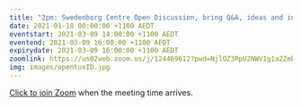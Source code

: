 ```yaml
---
title: "2pm: Swedenborg Centre Open Discussion, bring Q&A, ideas and insights from our life"
date: 2021-01-18 00:00:00 +1100 AEDT
eventstart: 2021-03-09 14:00:00 +1100 AEDT
eventend: 2021-03-09 16:00:00 +1100 AEDT
expirydate: 2021-03-09 16:00:00 +1100 AEDT
zoomlink: https://us02web.zoom.us/j/124469612?pwd=NjlOZ3RpU2NWV1g1a2Zmb29ZL3ZsQT09
img: images/opentueID.jpg
---
```

[Click to join Zoom](https://us02web.zoom.us/j/124469612?pwd=NjlOZ3RpU2NWV1g1a2Zmb29ZL3ZsQT09) when the meeting time arrives.